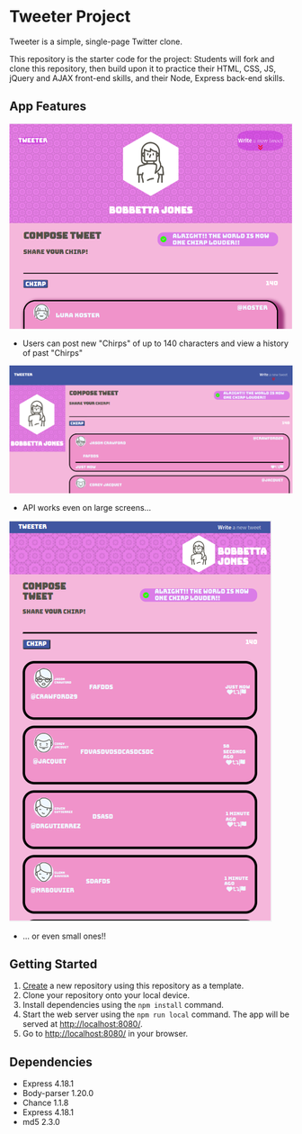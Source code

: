 # Tweeter Project

Tweeter is a simple, single-page Twitter clone.

This repository is the starter code for the project: Students will fork and clone this repository, then build upon it to practice their HTML, CSS, JS, jQuery and AJAX front-end skills, and their Node, Express back-end skills.


## App Features

!["Main Url Page"](https://github.com/DERPDERP91357/tweeter/blob/main/docs/normal.png?raw=true)
- Users can post new "Chirps" of up to 140 characters and view a history of past "Chirps"

!["Main Page (Large Screen Version"](https://github.com/DERPDERP91357/tweeter/blob/main/docs/largest.png?raw=trueraw=true)
- API works even on large screens...


!["Main Page (Small Screen Version"](https://github.com/DERPDERP91357/tweeter/blob/main/docs/small.png?raw=true)
- ... or even small ones!!


## Getting Started

1. [Create](https://docs.github.com/en/repositories/creating-and-managing-repositories/creating-a-repository-from-a-template) a new repository using this repository as a template.
2. Clone your repository onto your local device.
3. Install dependencies using the `npm install` command.
4. Start the web server using the `npm run local` command. The app will be served at <http://localhost:8080/>.
5. Go to <http://localhost:8080/> in your browser.

## Dependencies

- Express 4.18.1
- Body-parser 1.20.0
- Chance 1.1.8
- Express 4.18.1
- md5 2.3.0
